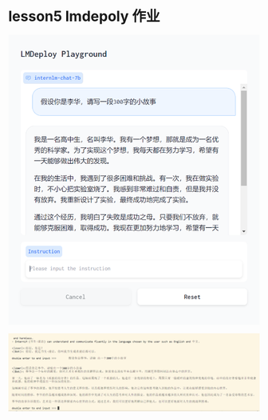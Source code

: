# lesson5 lmdepoly 作业

![gradio](..\images\lesson5\gradio.png)

![本地对话](..\images\lesson5\本地对话.png)
